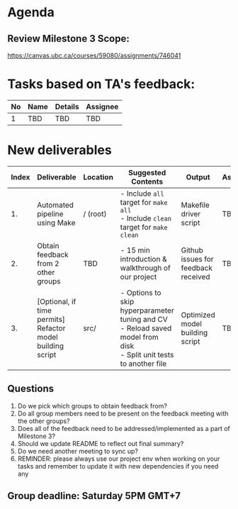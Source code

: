 # Agenda

## Review Milestone 3 Scope:

https://canvas.ubc.ca/courses/59080/assignments/746041

# Tasks based on TA's feedback:

| No  | Name | Details | Assignee |
| --- | ---- | ------- | -------- |
| 1   | TBD  | TBD     | TBD      |

# New deliverables

| Index | Deliverable                                                | Location | Suggested Contents                                                                                                             | Output                              | Assignee |
| ----- | ---------------------------------------------------------- | -------- | ------------------------------------------------------------------------------------------------------------------------------ | ----------------------------------- | -------- |
| 1.    | Automated pipeline using Make                              | / (root) | - Include `all` target for `make all` <br /> - Include `clean` target for `make clean`                                         | Makefile driver script              | TBD      |
| 2.    | Obtain feedback from 2 other groups                        | TBD      | - 15 min introduction & walkthrough of our project                                                                             | Github issues for feedback received | TBD      |
| 3.    | [Optional, if time permits] Refactor model building script | src/     | - Options to skip hyperparameter tuning and CV <br /> - Reload saved model from disk <br /> - Split unit tests to another file | Optimized model building script     | TBD      |

## Questions

1. Do we pick which groups to obtain feedback from?
2. Do all group members need to be present on the feedback meeting with the other groups?
3. Does all of the feedback need to be addressed/implemented as a part of Milestone 3?
4. Should we update README to reflect out final summary?
5. Do we need another meeting to sync up?
6. REMINDER: please always use our project env when working on your tasks and remember to update it with new dependencies if you need any

## Group deadline: Saturday 5PM GMT+7
